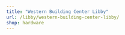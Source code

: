 ```yaml
---
title: "Western Building Center Libby"
url: /libby/western-building-center-libby/
shop: hardware
---
```

